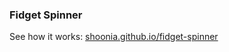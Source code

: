 ### Fidget Spinner
See how it works: [shoonia.github.io/fidget-spinner](https://shoonia.github.io/fidget-spinner/)
